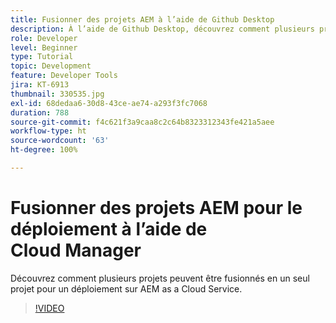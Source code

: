 ```yaml
---
title: Fusionner des projets AEM à l’aide de Github Desktop
description: À l’aide de Github Desktop, découvrez comment plusieurs projets peuvent être fusionnés en un seul projet pour le déploiement sur AEM as a Cloud Service à l’aide de Cloud Manager.
role: Developer
level: Beginner
type: Tutorial
topic: Development
feature: Developer Tools
jira: KT-6913
thumbnail: 330535.jpg
exl-id: 68dedaa6-30d8-43ce-ae74-a293f3fc7068
duration: 788
source-git-commit: f4c621f3a9caa8c2c64b8323312343fe421a5aee
workflow-type: ht
source-wordcount: '63'
ht-degree: 100%

---
```


# Fusionner des projets AEM pour le déploiement à l’aide de Cloud Manager

Découvrez comment plusieurs projets peuvent être fusionnés en un seul projet pour un déploiement sur AEM as a Cloud Service.

>[!VIDEO](https://video.tv.adobe.com/v/330535?quality=12&learn=on)
